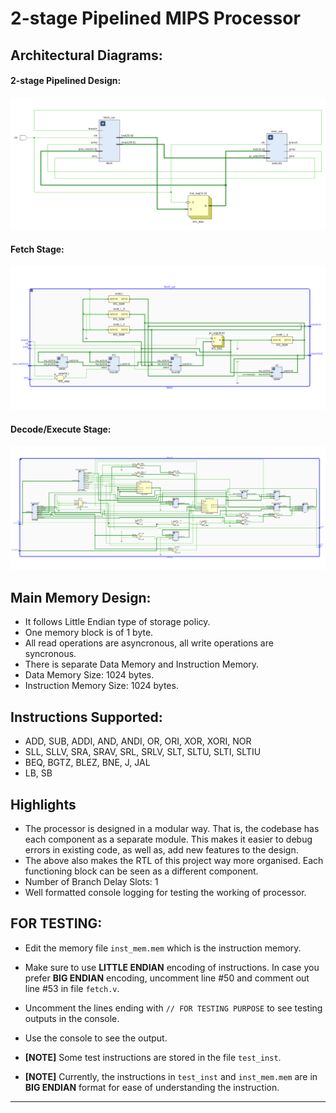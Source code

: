 # 2-stage Pipelined MIPS Processor

## Architectural Diagrams:

#### 2-stage Pipelined Design:
![](./pipelined-design.png)

#### Fetch Stage:
![](./fetch.png)

#### Decode/Execute Stage:
![](./execute.png)

## Main Memory Design:

* It follows Little Endian type of storage policy.
* One memory block is of 1 byte.
* All read operations are asyncronous, all write operations are syncronous.
* There is separate Data Memory and Instruction Memory.
* Data Memory Size: 1024 bytes.
* Instruction Memory Size: 1024 bytes.



## Instructions Supported:

* ADD, SUB, ADDI, AND, ANDI, OR, ORI, XOR, XORI, NOR
* SLL, SLLV, SRA, SRAV, SRL, SRLV, SLT, SLTU, SLTI, SLTIU
* BEQ, BGTZ, BLEZ, BNE, J, JAL
* LB, SB



## Highlights

* The processor is designed in a modular way. That is, the codebase has each component as a separate module. This makes it easier to debug errors in existing code, as well as, add new features to the design.
* The above also makes the RTL of this project way more organised. Each functioning block can be seen as a different component.
* Number of Branch Delay Slots: 1
* Well formatted console logging for testing the working of processor.



## FOR TESTING:
* Edit the memory file `inst_mem.mem` which is the instruction memory.
* Make sure to use **LITTLE ENDIAN** encoding of instructions. In case you prefer **BIG ENDIAN** encoding, uncomment line #50 and comment out line #53 in file `fetch.v`.
* Uncomment the lines ending with `// FOR TESTING PURPOSE` to see testing outputs in the console.
* Use the console to see the output.


* **[NOTE]** Some test instructions are stored in the file `test_inst`.
* **[NOTE]** Currently, the instructions in `test_inst` and `inst_mem.mem` are in **BIG ENDIAN** format for ease of understanding the instruction.

---
